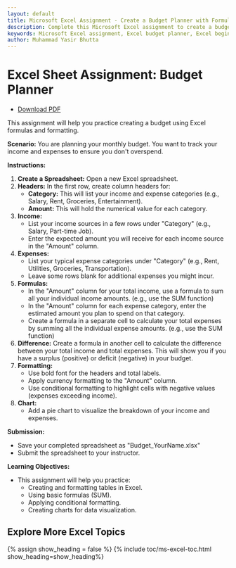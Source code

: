 ```yaml
---
layout: default
title: Microsoft Excel Assignment - Create a Budget Planner with Formulas and Charts  
description: Complete this Microsoft Excel assignment to create a budget planner. Learn to use formulas like SUM, apply conditional formatting, and create charts for data visualization. Perfect for beginners to master Excel basics and manage finances effectively.  
keywords: Microsoft Excel assignment, Excel budget planner, Excel beginner assignment, Excel SUM function, Excel conditional formatting, Excel charts, Excel data visualization, Excel financial planning, Excel tutorial for beginners, Excel practice assignment
author: Muhammad Yasir Bhutta
---
```


# Excel Sheet Assignment: Budget Planner

- [Download PDF](assign4.pdf)  

This assignment will help you practice creating a budget using Excel formulas and formatting.

**Scenario:** You are planning your monthly budget. You want to track your income and expenses to ensure you don't overspend.

**Instructions:**

1. **Create a Spreadsheet:** Open a new Excel spreadsheet.
2. **Headers:** In the first row, create column headers for:
    - **Category:** This will list your income and expense categories (e.g., Salary, Rent, Groceries, Entertainment).
    - **Amount:** This will hold the numerical value for each category.
3. **Income:**
    - List your income sources in a few rows under "Category" (e.g., Salary, Part-time Job).
    - Enter the expected amount you will receive for each income source in the "Amount" column.
4. **Expenses:**
    - List your typical expense categories under "Category" (e.g., Rent, Utilities, Groceries, Transportation). 
    - Leave some rows blank for additional expenses you might incur.
5. **Formulas:**
    - In the "Amount" column for your total income, use a formula to sum all your individual income amounts. (e.g., use the SUM function)
    - In the "Amount" column for each expense category, enter the estimated amount you plan to spend on that category. 
    - Create a formula in a separate cell to calculate your total expenses by summing all the individual expense amounts. (e.g., use the SUM function)
6. **Difference:** Create a formula in another cell to calculate the difference between your total income and total expenses. This will show you if you have a surplus (positive) or deficit (negative) in your budget.
7. **Formatting:** 
    - Use bold font for the headers and total labels.
    - Apply currency formatting to the "Amount" column.
    - Use conditional formatting to highlight cells with negative values (expenses exceeding income).
8. **Chart:**
    - Add a pie chart to visualize the breakdown of your income and expenses.

**Submission:**

* Save your completed spreadsheet as "Budget_YourName.xlsx"
* Submit the spreadsheet to your instructor.

**Learning Objectives:**

- This assignment will help you practice:
    - Creating and formatting tables in Excel.
    - Using basic formulas (SUM).
    - Applying conditional formatting.
    - Creating charts for data visualization.
  
## Explore More Excel Topics

{% assign show_heading = false %}
{% include toc/ms-excel-toc.html show_heading=show_heading%}

<script async src="https://pagead2.googlesyndication.com/pagead/js/adsbygoogle.js?client=ca-pub-1602443888929206"
     crossorigin="anonymous"></script>
<ins class="adsbygoogle"
     style="display:block"
     data-ad-format="autorelaxed"
     data-ad-client="ca-pub-1602443888929206"
     data-ad-slot="7879511511"></ins>
<script>
     (adsbygoogle = window.adsbygoogle || []).push({});
</script>
